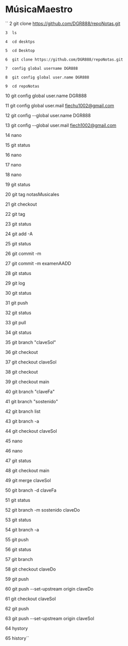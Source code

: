 # MúsicaMaestro
``    2  git clone https://github.com/DGR888/repoNotas.git

    3  ls
    
    4  cd desktps
    
    5  cd Desktop
    
    6  git clone https://github.com/DGR888/repoNotas.git
    
    7  config global username DGR888
    
    8  git config global user.name DGR888
    
    9  cd repoNotas
    
   10  git config global user.name DGR888
   
   11  git config global user.mail fiechu1002@gmail.com
   
   12  git config --global user.name DGR888
   
   13  git config --global user.mail fiech1002@gmail.com
   
   14  nano
   
   15  git status
   
   16  nano
   
   17  nano
   
   18  nano
   
   19  git status
   
   20  git tag notasMusicales
   
   21  git checkout
   
   22  git tag
   
   23  git status
   
   24  git add -A
   
   25  git status
   
   26  git commit -m
   
   27  git commit -m examenAADD
   
   28  git status
   
   29  git log
   
   30  git status
   
   31  git push
   
   32  git status
   
   33  git pull
   
   34  git status
   
   35  git branch "claveSol"
   
   36  git checkout
   
   37  git checkout claveSol
   
   38  git checkout
   
   39  git checkout main
   
   40  git branch "claveFa"
   
   41  git branch "sostenido"
   
   42  git branch list
   
   43  git branch -a
   
   44  git checkout claveSol
   
   45  nano
   
   46  nano
   
   47  git status
   
   48  git checkout main
   
   49  git merge claveSol
   
   50  git branch -d claveFa
   
   51  git status
   
   52  git branch -m sostenido claveDo
   
   53  git status
   
   54  git branch -a
   
   55  git push
   
   56  git status
   
   57  git branch
   
   58  git checkout claveDo
   
   59  git push
   
   60  git push --set-upstream origin claveDo
   
   61  git checkout claveSol
   
   62  git push
   
   63  git push --set-upstream origin claveSol
   
   64  hystory
   
   65  history``
